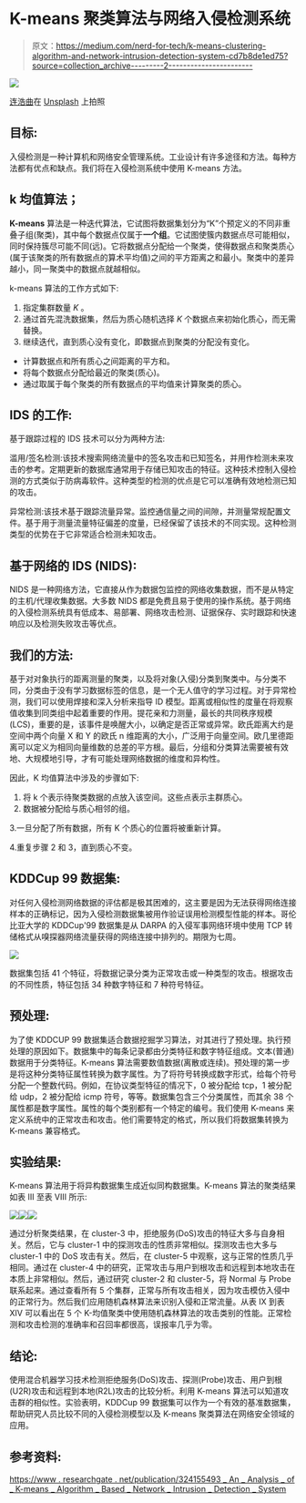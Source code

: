 # K-means 聚类算法与网络入侵检测系统

> 原文：<https://medium.com/nerd-for-tech/k-means-clustering-algorithm-and-network-intrusion-detection-system-cd7b8de1ed75?source=collection_archive---------2----------------------->

![](img/c434bf0250112d77e0b46f9383eea389.png)

[连浩曲](https://unsplash.com/@lianhao?utm_source=medium&utm_medium=referral)在 [Unsplash](https://unsplash.com?utm_source=medium&utm_medium=referral) 上拍照

## 目标:

入侵检测是一种计算机和网络安全管理系统。工业设计有许多途径和方法。每种方法都有优点和缺点。我们将在入侵检测系统中使用 K-means 方法。

## k 均值算法；

**K-means** 算法是一种迭代算法，它试图将数据集划分为“K”个预定义的不同非重叠子组(聚类)，其中每个数据点仅属于**一个组**。它试图使簇内数据点尽可能相似，同时保持簇尽可能不同(远)。它将数据点分配给一个聚类，使得数据点和聚类质心(属于该聚类的所有数据点的算术平均值)之间的平方距离之和最小。聚类中的差异越小，同一聚类中的数据点就越相似。

k-means 算法的工作方式如下:

1.  指定集群数量 *K* 。
2.  通过首先混洗数据集，然后为质心随机选择 *K* 个数据点来初始化质心，而无需替换。
3.  继续迭代，直到质心没有变化，即数据点到聚类的分配没有变化。

*   计算数据点和所有质心之间距离的平方和。
*   将每个数据点分配给最近的聚类(质心)。
*   通过取属于每个聚类的所有数据点的平均值来计算聚类的质心。

## IDS 的工作:

基于跟踪过程的 IDS 技术可以分为两种方法:

滥用/签名检测:该技术搜索网络流量中的签名攻击和已知签名，并用作检测未来攻击的参考。定期更新的数据库通常用于存储已知攻击的特征。这种技术控制入侵检测的方式类似于防病毒软件。这种类型的检测的优点是它可以准确有效地检测已知的攻击。

异常检测:该技术基于跟踪流量异常。监控通信量之间的间隙，并测量常规配置文件。基于用于测量流量特征偏差的度量，已经保留了该技术的不同实现。这种检测类型的优势在于它非常适合检测未知攻击。

## 基于网络的 IDS (NIDS):

NIDS 是一种网络方法，它直接从作为数据包监控的网络收集数据，而不是从特定的主机/代理收集数据。大多数 NIDS 都是免费且易于使用的操作系统。基于网络的入侵检测系统具有低成本、易部署、网络攻击检测、证据保存、实时跟踪和快速响应以及检测失败攻击等优点。

## 我们的方法:

基于对对象执行的距离测量的聚类，以及将对象(入侵)分类到聚类中。与分类不同，分类由于没有学习数据标签的信息，是一个无人值守的学习过程。对于异常检测，我们可以使用焊接和深入分析来指导 ID 模型。距离或相似性的度量在将观察值收集到同类组中起着重要的作用。提花亲和力测量，最长的共同秩序规模(LCS)，重要的是，该事件是唤醒大小，以确定是否正常或异常。欧氏距离大约是空间中两个向量 X 和 Y 的欧氏 n 维距离的大小，广泛用于向量空间。欧几里德距离可以定义为相同向量维数的总差的平方根。最后，分组和分类算法需要被有效地、大规模地引导，才有可能处理网络数据的维度和异构性。

因此，K 均值算法中涉及的步骤如下:

1.  将 k 个表示待聚类数据的点放入该空间。这些点表示主群质心。
2.  数据被分配给与质心相邻的组。

3.一旦分配了所有数据，所有 K 个质心的位置将被重新计算。

4.重复步骤 2 和 3，直到质心不变。

## KDDCup 99 数据集:

对任何入侵检测网络数据的评估都是极其困难的，这主要是因为无法获得网络连接样本的正确标记，因为入侵检测数据集被用作验证误用检测模型性能的样本。哥伦比亚大学的 KDDCup'99 数据集是从 DARPA 的入侵军事网络环境中使用 TCP 转储格式从嗅探器网络流量获得的网络连接中排列的。期限为七周。

![](img/3563991a679925a38ce1448876bf12f0.png)

数据集包括 41 个特征，将数据记录分类为正常攻击或一种类型的攻击。根据攻击的不同性质，特征包括 34 种数字特征和 7 种符号特征。

## 预处理:

为了使 KDDCUP 99 数据集适合数据挖掘学习算法，对其进行了预处理。执行预处理的原因如下。数据集中的每条记录都由分类特征和数字特征组成。文本(普通)数据用于分类特征。K-means 算法需要数值数据(离散或连续)。预处理的第一步是将这种分类特征属性转换为数字属性。为了将符号转换成数字形式，给每个符号分配一个整数代码。例如，在协议类型特征的情况下，0 被分配给 tcp，1 被分配给 udp，2 被分配给 icmp 符号，等等。数据集包含三个分类属性，而其余 38 个属性都是数字属性。属性的每个类别都有一个特定的编号。我们使用 K-means 来定义系统中的正常攻击和攻击。他们需要特定的格式，所以我们将数据集转换为 K-means 兼容格式。

## 实验结果:

K-means 算法用于将异构数据集生成近似同构数据集。K-means 算法的聚类结果如表 III 至表 VIII 所示:

![](img/182079b092bd7a73b86e30e76e3e539a.png)![](img/dc787c41354509858d847779bb312cf0.png)![](img/cc4d7be7d1e9c7c702c552eddfd3c82e.png)

通过分析聚类结果，在 cluster-3 中，拒绝服务(DoS)攻击的特征大多与自身相关。然后，它与 cluster-1 中的探测攻击的性质非常相似。探测攻击也大多与 cluster-1 中的 DoS 攻击有关。然后，在 cluster-5 中观察，这与正常的性质几乎相同。通过在 cluster-4 中的研究，正常攻击与用户到根攻击和远程到本地攻击在本质上非常相似。然后，通过研究 cluster-2 和 cluster-5，将 Normal 与 Probe 联系起来。通过查看所有 5 个集群，正常与所有攻击相关，因为攻击模仿入侵中的正常行为。然后我们应用随机森林算法来识别入侵和正常流量。从表 IX 到表 XIV 可以看出在 5 个 K-均值聚类中使用随机森林算法的攻击类别的性能。正常检测和攻击检测的准确率和召回率都很高，误报率几乎为零。

## 结论:

使用混合机器学习技术检测拒绝服务(DoS)攻击、探测(Probe)攻击、用户到根(U2R)攻击和远程到本地(R2L)攻击的比较分析。利用 K-means 算法可以知道攻击群的相似性。实验表明，KDDCup 99 数据集可以作为一个有效的基准数据集，帮助研究人员比较不同的入侵检测模型以及 K-means 聚类算法在网络安全领域的应用。

## 参考资料:

[https://www . researchgate . net/publication/324155493 _ An _ Analysis _ of _ K-means _ Algorithm _ Based _ Network _ Intrusion _ Detection _ System](https://www.researchgate.net/publication/324155493_An_Analysis_of_K-means_Algorithm_Based_Network_Intrusion_Detection_System)